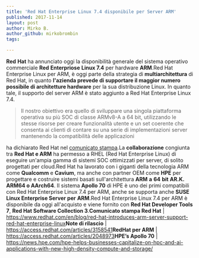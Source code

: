 ```yaml
---
title: 'Red Hat Enterprise Linux 7.4 disponibile per Server ARM'
published: 2017-11-14
layout: post
author: Mirko B.
author_github: mirkobrombin
tags:

---
```

<strong>Red</strong> <strong>Hat</strong> ha annunciato oggi la disponibilità generale del sistema operativo commerciale <strong>Red</strong> <strong>Enterpriose</strong> <strong>Linux 7.4</strong> per hardware <strong>ARM</strong>.Red Hat Enterprise Linux per ARM, è oggi parte della strategia di <strong>multiarchitettura</strong> di Red Hat, in quanto <strong>l'azienda prevede di supportare il maggior numero possibile di architetture hardware</strong> per la sua distribuzione Linux. In quanto tale, il supporto del server ARM è stato aggiunto a Red Hat Enterprise Linux 7.4.<blockquote>Il nostro obiettivo era quello di sviluppare una singola piattaforma operativa su più SOC di classe ARMv8-A a 64 bit, utilizzando le stesse risorse per creare funzionalità utente e un set coerente che consenta ai clienti di contare su una serie di implementazioni server mantenendo la compatibilità delle applicazioni</blockquote>ha dichiarato Red Hat nel <a href="https://www.redhat.com/en/blog/red-hat-introduces-arm-server-support-red-hat-enterprise-linux">comunicato stampa</a>.La <strong>collaborazione</strong> congiunta tra <strong>Red Hat e ARM</strong> ha permesso a RHEL (Red Hat Enterprise Linux) di eseguire un'ampia gamma di sistemi SOC ottimizzati per server, di solito progettati per cloud.Red Hat ha lavorato con i giganti della tecnologia ARM come <strong>Qualcomm</strong> e <strong>Cavium</strong>, ma anche con partner OEM come <strong>HPE</strong> per progettare e costruire sistemi basati sull'architettura <strong>ARM</strong> <strong>a</strong> <strong>64</strong> <strong>bit</strong> <strong>AR.K. ARM64 o AArch64</strong>. Il sistema <strong>Apollo 70</strong> di HPE è uno dei primi compatibili con Red Hat Enterprise Linux 7.4 per ARM, anche se supporta anche <strong>SUSE Linux Enterprise Server</strong> <strong>per</strong> <strong>ARM</strong>.Red Hat Enterprise Linux 7.4 per ARM è disponibile da oggi all'acquisto e viene fornito con <strong>Red Hat Developer Tools 7</strong>, <strong>Red Hat Software Collection 3</strong>.<strong>Comunicato stampa Red Hat</strong> | <a href="https://www.redhat.com/en/blog/red-hat-introduces-arm-server-support-red-hat-enterprise-linux">https://www.redhat.com/en/blog/red-hat-introduces-arm-server-support-red-hat-enterprise-linux</a><strong>Note di rilascio</strong> | <a href="https://access.redhat.com/articles/3158541">https://access.redhat.com/articles/3158541</a><strong>RedHat per ARM</strong> | <a href="https://access.redhat.com/articles/2048973">https://access.redhat.com/articles/2048973</a><strong>HPE’s Apollo 70</strong> | <a href="https://news.hpe.com/hpe-helps-businesses-capitalize-on-hpc-and-ai-applications-with-new-high-density-compute-and-storage/">https://news.hpe.com/hpe-helps-businesses-capitalize-on-hpc-and-ai-applications-with-new-high-density-compute-and-storage/</a>